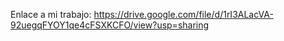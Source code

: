 Enlace a mi trabajo: https://drive.google.com/file/d/1rI3ALacVA-92uegqFYOY1qe4cFSXKCFO/view?usp=sharing
